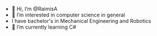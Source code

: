 - 👋 Hi, I’m @RaimisA
- 👀 I’m interested in computer science in general
- I have bachelor's in Mechanical Engineering and Robotics
- 🌱 I’m currently learning C#

<!---
RaimisA/RaimisA is a ✨ special ✨ repository because its `README.md` (this file) appears on your GitHub profile.
You can click the Preview link to take a look at your changes.
--->
